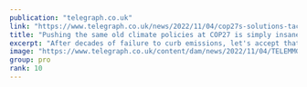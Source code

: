 ```yaml
---
publication: "telegraph.co.uk"
link: "https://www.telegraph.co.uk/news/2022/11/04/cop27s-solutions-tackle-climate-change-insane/"
title: "Pushing the same old climate policies at COP27 is simply insane"
excerpt: "After decades of failure to curb emissions, let's accept that capitalist investment is not the problem: it's the solution"
image: "https://www.telegraph.co.uk/content/dam/news/2022/11/04/TELEMMGLPICT000314877019_trans_NvBQzQNjv4BqNr7buqbkV04AEATLFYLNjAsIcagKWDTsYii0WZbrxoU.jpeg?impolicy=logo-overlay"
group: pro
rank: 10
---
```

